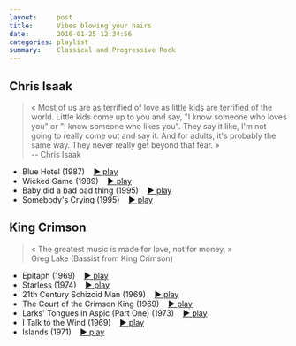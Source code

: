 ```yaml
---
layout:     post
title:      Vibes blowing your hairs
date:       2016-01-25 12:34:56
categories: playlist
summary:    Classical and Progressive Rock
---
```


## Chris Isaak

> « Most of us are as terrified of love as little kids are 
> terrified of the world. Little kids come up to you and say, 
> "I know someone who loves you" or "I know someone who likes you".
> They say it like, I'm not going to really come out and say it. 
> And for adults, it's probably the same way. 
> They never really get beyond that fear. »
> <br/>-- Chris Isaak

- Blue Hotel (1987)
  &nbsp;&nbsp; [▶ play](https://www.youtube.com/watch?v=7rTERqua4Vk)
- Wicked Game (1989) 
  &nbsp;&nbsp; [▶ play](https://www.youtube.com/watch?v=vvvX5QM4z3Y)
- Baby did a bad bad thing (1995) 
  &nbsp;&nbsp; [▶ play](https://www.youtube.com/watch?v=J1ia-OQThno)
- Somebody's Crying (1995) 
  &nbsp;&nbsp; [▶ play](https://www.youtube.com/watch?v=IHHC3XVudjY)




## King Crimson

> « The greatest music is made for love, not for money. »
> <br/>Greg Lake (Bassist from King Crimson)

- Epitaph (1969)
  &nbsp;&nbsp; [▶ play](https://www.youtube.com/watch?v=wjjYTSwA5mQ)
  <!-- long: https://www.youtube.com/watch?v=NURDpnR-cEg -->
- Starless (1974)
  &nbsp;&nbsp; [▶ play](https://www.youtube.com/watch?v=OfR6_V91fG8)
- 21th Century Schizoid Man (1969)
  &nbsp;&nbsp; [▶ play](https://www.youtube.com/watch?v=Cj-H6UkKJFI)
- The Court of the Crimson King (1969)
  &nbsp;&nbsp; [▶ play](https://www.youtube.com/watch?v=eHJ7An2CMB4)
- Larks' Tongues in Aspic (Part One) (1973)
  &nbsp;&nbsp; [▶ play](https://www.youtube.com/watch?v=rlDInWEczd8)
- I Talk to the Wind (1969)
  &nbsp;&nbsp; [▶ play](https://www.youtube.com/watch?v=tJa5sxlvsVg)
- Islands (1971)
  &nbsp;&nbsp; [▶ play](https://www.youtube.com/watch?v=vBgVTSGNE3I)



<!--

Ringo

-->
